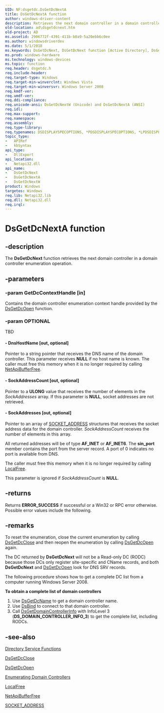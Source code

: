```yaml
---
UID: NF:dsgetdc.DsGetDcNextA
title: DsGetDcNextA function
author: windows-driver-content
description: Retrieves the next domain controller in a domain controller enumeration operation.
old-location: ad\dsgetdcnext.htm
old-project: AD
ms.assetid: 2906772f-4391-411b-b0a9-5a20ebb6c0ee
ms.author: windowsdriverdev
ms.date: 5/1/2018
ms.keywords: DsGetDcNext, DsGetDcNext function [Active Directory], DsGetDcNextA, DsGetDcNextW, ad.dsgetdcnext, dsgetdc/DsGetDcNext, dsgetdc/DsGetDcNextA, dsgetdc/DsGetDcNextW
ms.prod: windows-hardware
ms.technology: windows-devices
ms.topic: function
req.header: dsgetdc.h
req.include-header: 
req.target-type: Windows
req.target-min-winverclnt: Windows Vista
req.target-min-winversvr: Windows Server 2008
req.kmdf-ver: 
req.umdf-ver: 
req.ddi-compliance: 
req.unicode-ansi: DsGetDcNextW (Unicode) and DsGetDcNextA (ANSI)
req.idl: 
req.max-support: 
req.namespace: 
req.assembly: 
req.type-library: 
req.typenames: DSDISPLAYSPECOPTIONS, *PDSDISPLAYSPECOPTIONS, *LPDSDISPLAYSPECOPTIONS
topic_type:
-	APIRef
-	kbSyntax
api_type:
-	DllExport
api_location:
-	Netapi32.dll
api_name:
-	DsGetDcNext
-	DsGetDcNextA
-	DsGetDcNextW
product: Windows
targetos: Windows
req.lib: Netapi32.lib
req.dll: Netapi32.dll
req.irql: 
---
```


# DsGetDcNextA function


## -description


The <b>DsGetDcNext</b> function retrieves the next domain controller in a domain controller enumeration operation.


## -parameters




### -param GetDcContextHandle [in]

Contains the domain controller enumeration context handle provided by the <a href="https://msdn.microsoft.com/2811cc30-f367-4f1a-8f0c-ed0a77dad24c">DsGetDcOpen</a> function.


### -param OPTIONAL

TBD




#### - DnsHostName [out, optional]

Pointer to a string pointer that receives the DNS name of the domain controller.
        This parameter receives <b>NULL</b> if no host name is known. The caller must free this memory when it is no longer required by calling <a href="https://msdn.microsoft.com/0e99483c-8cd7-402a-8bf6-1e0118764dd3">NetApiBufferFree</a>.


#### - SockAddressCount [out, optional]

Pointer to a <b>ULONG</b> value that receives the number of elements in the <i>SockAddresses</i> array.
        If this parameter is <b>NULL</b>, socket addresses are not retrieved.


#### - SockAddresses [out, optional]

Pointer to an array of <a href="https://msdn.microsoft.com/37fbcb96-a859-4eca-8928-8051f95407b9">SOCKET_ADDRESS</a> structures that receives the socket address data for the domain controller. <i>SockAddressCount</i> receives the number of elements in this array.

All returned addresses will be of type <b>AF_INET</b> or <b>AF_INET6</b>.
        The <b>sin_port</b> member contains the port from the server record.
            A port of 0 indicates no port is available from DNS.

The caller must free this memory when it is no longer required by calling <a href="https://msdn.microsoft.com/a0393983-cb43-4dfa-91a6-d82a5fb8de12">LocalFree</a>.

This parameter is ignored if <i>SockAddressCount</i> is <b>NULL</b>.


## -returns



Returns <b>ERROR_SUCCESS</b> if successful or a Win32 or RPC error otherwise. Possible error values include the following.




## -remarks



To reset the enumeration, close the current enumeration by calling <a href="https://msdn.microsoft.com/d193e4cd-ad66-4d93-b912-348f17e93a6f">DsGetDcClose</a> and then reopen the enumeration by calling <a href="https://msdn.microsoft.com/2811cc30-f367-4f1a-8f0c-ed0a77dad24c">DsGetDcOpen</a> again.

The DC returned by <b>DsGetDcNext</b> will not be a Read-only DC (RODC) because those DCs only register site-specific and CName records, and both <b>DsGetDcNext</b> and <a href="https://msdn.microsoft.com/2811cc30-f367-4f1a-8f0c-ed0a77dad24c">DsGetDcOpen</a> look for DNS SRV records.

The following procedure shows how to get a complete DC list from a computer running Windows Server 2008.

<p class="proch"><img alt="" src="../common/wedge.gif"/><b>To obtain a complete list of domain controllers</b>

<ol>
<li>Use <a href="https://msdn.microsoft.com/da8b2983-5e45-40b0-b552-c9b3a1d8ae94">DsGetDcName</a> to get a domain controller name.</li>
<li>Use <a href="https://msdn.microsoft.com/c73cd16d-ccfd-4f61-b1c5-50130bef64d7">DsBind</a> to connect to that domain controller.</li>
<li>Call <a href="https://msdn.microsoft.com/52db3b25-e6b0-4a0d-831b-89a203580cf1">DsGetDomainControllerInfo</a> with InfoLevel 3 (<b>DS_DOMAIN_CONTROLLER_INFO_3</b>) to get the complete list, including RODCs.</li>
</ol>



## -see-also




<a href="https://msdn.microsoft.com/7b519c81-5a6c-470a-a525-1894efd53305">Directory Service Functions</a>



<a href="https://msdn.microsoft.com/d193e4cd-ad66-4d93-b912-348f17e93a6f">DsGetDcClose</a>



<a href="https://msdn.microsoft.com/2811cc30-f367-4f1a-8f0c-ed0a77dad24c">DsGetDcOpen</a>



<a href="https://msdn.microsoft.com/bfc92777-6944-406a-8b93-949a1cf3e2c3">Enumerating Domain Controllers</a>



<a href="https://msdn.microsoft.com/a0393983-cb43-4dfa-91a6-d82a5fb8de12">LocalFree</a>



<a href="https://msdn.microsoft.com/0e99483c-8cd7-402a-8bf6-1e0118764dd3">NetApiBufferFree</a>



<a href="https://msdn.microsoft.com/37fbcb96-a859-4eca-8928-8051f95407b9">SOCKET_ADDRESS</a>
 

 

